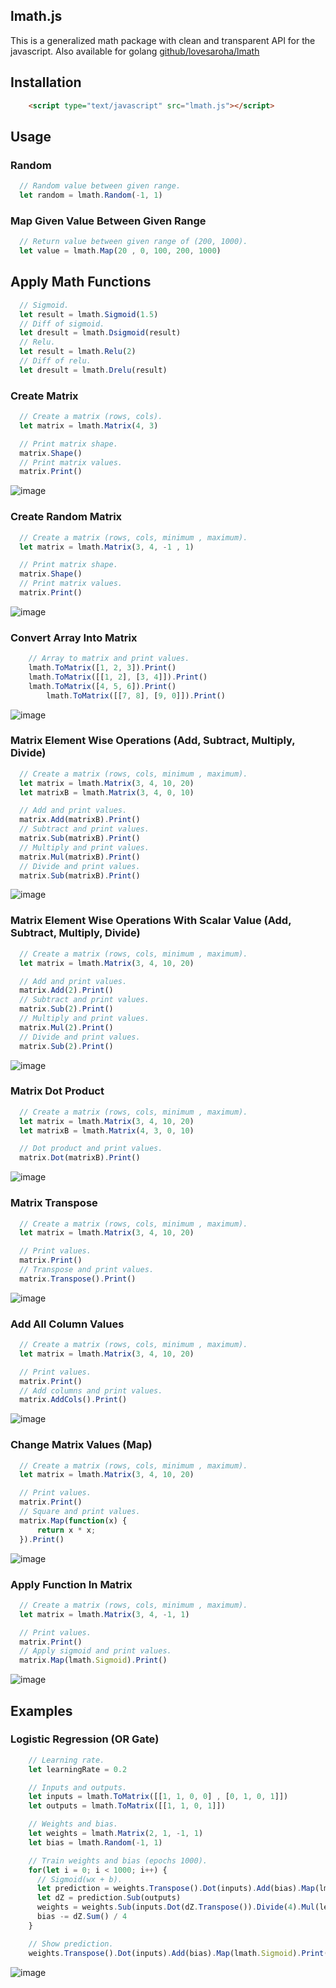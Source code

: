 ## lmath.js
This is a generalized math package with clean and transparent API for the javascript.
Also available for golang [github/lovesaroha/lmath](https://github.com/lovesaroha/lmath) 

## Installation

```html
    <script type="text/javascript" src="lmath.js"></script>
```

## Usage

### Random

```js
  // Random value between given range.
  let random = lmath.Random(-1, 1)
```

### Map Given Value Between Given Range
```js
  // Return value between given range of (200, 1000).
  let value = lmath.Map(20 , 0, 100, 200, 1000)
```

## Apply Math Functions
```js
  // Sigmoid.
  let result = lmath.Sigmoid(1.5)
  // Diff of sigmoid.
  let dresult = lmath.Dsigmoid(result)
  // Relu.
  let result = lmath.Relu(2)
  // Diff of relu.
  let dresult = lmath.Drelu(result)
```
### Create Matrix 

```js
  // Create a matrix (rows, cols).
  let matrix = lmath.Matrix(4, 3)

  // Print matrix shape.
  matrix.Shape()
  // Print matrix values.
  matrix.Print()
```
![image](https://raw.githubusercontent.com/lovesaroha/gimages/main/38.png)

### Create Random Matrix 

```js
  // Create a matrix (rows, cols, minimum , maximum).
  let matrix = lmath.Matrix(3, 4, -1 , 1)

  // Print matrix shape.
  matrix.Shape()
  // Print matrix values.
  matrix.Print()
```
![image](https://raw.githubusercontent.com/lovesaroha/gimages/main/39.png)

### Convert Array Into Matrix 

```js
    // Array to matrix and print values.
    lmath.ToMatrix([1, 2, 3]).Print()
    lmath.ToMatrix([[1, 2], [3, 4]]).Print()
    lmath.ToMatrix([4, 5, 6]).Print()
        lmath.ToMatrix([[7, 8], [9, 0]]).Print()
```
![image](https://raw.githubusercontent.com/lovesaroha/gimages/main/45.png)

### Matrix Element Wise Operations (Add, Subtract, Multiply, Divide) 

```js
  // Create a matrix (rows, cols, minimum , maximum).
  let matrix = lmath.Matrix(3, 4, 10, 20)
  let matrixB = lmath.Matrix(3, 4, 0, 10)

  // Add and print values.
  matrix.Add(matrixB).Print()
  // Subtract and print values.
  matrix.Sub(matrixB).Print()
  // Multiply and print values.
  matrix.Mul(matrixB).Print()
  // Divide and print values.
  matrix.Sub(matrixB).Print()
```
![image](https://raw.githubusercontent.com/lovesaroha/gimages/main/40.png)

### Matrix Element Wise Operations With Scalar Value (Add, Subtract, Multiply, Divide) 

```js
  // Create a matrix (rows, cols, minimum , maximum).
  let matrix = lmath.Matrix(3, 4, 10, 20)

  // Add and print values.
  matrix.Add(2).Print()
  // Subtract and print values.
  matrix.Sub(2).Print()
  // Multiply and print values.
  matrix.Mul(2).Print()
  // Divide and print values.
  matrix.Sub(2).Print()
```
![image](https://raw.githubusercontent.com/lovesaroha/gimages/main/47.png)

### Matrix Dot Product 

```js
  // Create a matrix (rows, cols, minimum , maximum).
  let matrix = lmath.Matrix(3, 4, 10, 20)
  let matrixB = lmath.Matrix(4, 3, 0, 10)

  // Dot product and print values.
  matrix.Dot(matrixB).Print()
```
![image](https://raw.githubusercontent.com/lovesaroha/gimages/main/41.png)

### Matrix Transpose
```js
  // Create a matrix (rows, cols, minimum , maximum).
  let matrix = lmath.Matrix(3, 4, 10, 20)

  // Print values.
  matrix.Print()
  // Transpose and print values.
  matrix.Transpose().Print()
```
![image](https://raw.githubusercontent.com/lovesaroha/gimages/main/42.png)

### Add All Column Values
```js
  // Create a matrix (rows, cols, minimum , maximum).
  let matrix = lmath.Matrix(3, 4, 10, 20)

  // Print values.
  matrix.Print()
  // Add columns and print values.
  matrix.AddCols().Print()
```
![image](https://raw.githubusercontent.com/lovesaroha/gimages/main/46.png)

### Change Matrix Values (Map)
```js
  // Create a matrix (rows, cols, minimum , maximum).
  let matrix = lmath.Matrix(3, 4, 10, 20)

  // Print values.
  matrix.Print()
  // Square and print values.
  matrix.Map(function(x) {
      return x * x;
  }).Print()
```
![image](https://raw.githubusercontent.com/lovesaroha/gimages/main/43.png)

### Apply Function In Matrix
```js
  // Create a matrix (rows, cols, minimum , maximum).
  let matrix = lmath.Matrix(3, 4, -1, 1)

  // Print values.
  matrix.Print()
  // Apply sigmoid and print values.
  matrix.Map(lmath.Sigmoid).Print()
```
![image](https://raw.githubusercontent.com/lovesaroha/gimages/main/44.png)

## Examples

### Logistic Regression (OR Gate)
```js 
    // Learning rate.
    let learningRate = 0.2

    // Inputs and outputs.
    let inputs = lmath.ToMatrix([[1, 1, 0, 0] , [0, 1, 0, 1]])
    let outputs = lmath.ToMatrix([[1, 1, 0, 1]])

    // Weights and bias.
    let weights = lmath.Matrix(2, 1, -1, 1)
    let bias = lmath.Random(-1, 1)

    // Train weights and bias (epochs 1000).
    for(let i = 0; i < 1000; i++) {
      // Sigmoid(wx + b).
      let prediction = weights.Transpose().Dot(inputs).Add(bias).Map(lmath.Sigmoid)
      let dZ = prediction.Sub(outputs)
      weights = weights.Sub(inputs.Dot(dZ.Transpose()).Divide(4).Mul(learningRate))
      bias -= dZ.Sum() / 4
    }

    // Show prediction.
    weights.Transpose().Dot(inputs).Add(bias).Map(lmath.Sigmoid).Print()

```
![image](https://raw.githubusercontent.com/lovesaroha/gimages/main/48.png)